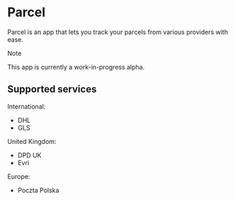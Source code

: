 # Parcel
Parcel is an app that lets you track your parcels from various providers with ease.

> [!NOTE]
> This app is currently a work-in-progress alpha.

## Supported services
International:
- DHL
- GLS

United Kingdom:
- DPD UK
- Evri

Europe:
- Poczta Polska
